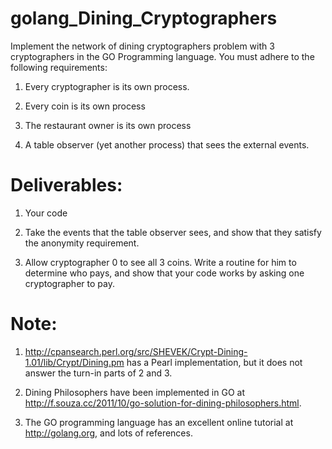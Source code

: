 # golang_Dining_Cryptographers

Implement the network of dining cryptographers problem with 3 cryptographers in the GO Programming language. You must adhere to the following requirements: 

1. Every cryptographer is its own process.

2. Every coin is its own process

3. The restaurant owner is its own process

4. A table observer (yet another process) that sees the external events.

# Deliverables:

1. Your code

2. Take the events that the table observer sees, and show that they satisfy the anonymity requirement.

3. Allow cryptographer 0 to see all 3 coins. Write a routine for him to determine who pays, and show that your code works by asking one cryptographer to pay.

# Note:

1. http://cpansearch.perl.org/src/SHEVEK/Crypt-Dining-1.01/lib/Crypt/Dining.pm has a Pearl implementation, but it does not answer the turn-in parts of 2 and 3.

2. Dining Philosophers have been implemented in GO at http://f.souza.cc/2011/10/go-solution-for-dining-philosophers.html.

3. The GO programming language has an excellent online tutorial at http://golang.org, and lots of references.
